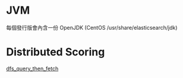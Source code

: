 # JVM

每個發行版會內含一份 OpenJDK (CentOS /usr/share/elasticsearch/jdk)

# Distributed Scoring

[dfs_query_then_fetch](https://www.elastic.co/blog/understanding-query-then-fetch-vs-dfs-query-then-fetch)
